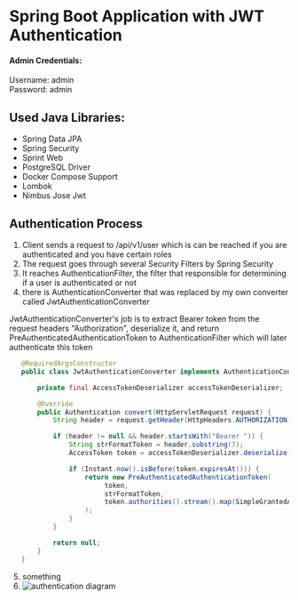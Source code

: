 # Spring Boot Application with JWT Authentication

#### Admin Credentials:
Username: admin <br />
Password: admin 

## Used Java Libraries:
- Spring Data JPA
- Spring Security
- Sprint Web
- PostgreSQL Driver
- Docker Compose Support
- Lombok
- Nimbus Jose Jwt

## Authentication Process

1. Client sends a request to /api/v1/user which is can be reached if you are authenticated and you have certain roles
2. The request goes through several Security Filters by Spring Security
3. It reaches AuthenticationFilter, the filter that responsible for determining if a user is authenticated or not
4. there is AuthenticationConverter that was replaced by my own converter called JwtAuthenticationConverter

JwtAuthenticationConverter's job is to extract Bearer token from the request headers "Authorization", 
deserialize it, and return PreAuthenticatedAuthenticationToken to AuthenticationFilter which will later authenticate this token
```java
   @RequiredArgsConstructor
   public class JwtAuthenticationConverter implements AuthenticationConverter {

       private final AccessTokenDeserializer accessTokenDeserializer;

       @Override
       public Authentication convert(HttpServletRequest request) {
           String header = request.getHeader(HttpHeaders.AUTHORIZATION);

           if (header != null && header.startsWith("Bearer ")) {
               String strFormatToken = header.substring(7);
               AccessToken token = accessTokenDeserializer.deserialize(strFormatToken);

               if (Instant.now().isBefore(token.expiresAt())) {
                   return new PreAuthenticatedAuthenticationToken(
                        token,
                        strFormatToken,
                        token.authorities().stream().map(SimpleGrantedAuthority::new).toList()
                   );
               }
           }

           return null;
       }
   }
   ```
5. something
6. ![authentication diagram](./authentication_diagram)
